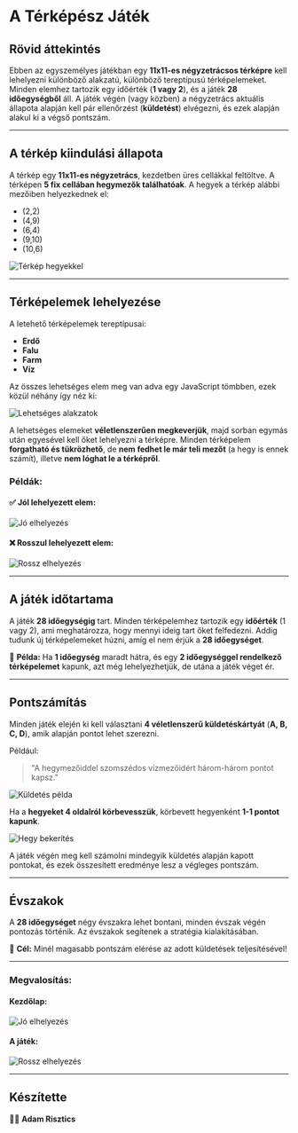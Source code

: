# A Térképész Játék

## Rövid áttekintés

Ebben az egyszemélyes játékban egy **11x11-es négyzetrácsos térképre** kell lehelyezni különböző alakzatú, különböző tereptípusú térképelemeket. Minden elemhez tartozik egy időérték (**1 vagy 2**), és a játék **28 időegységből** áll. A játék végén (vagy közben) a négyzetrács aktuális állapota alapján kell pár ellenőrzést (**küldetést**) elvégezni, és ezek alapján alakul ki a végső pontszám.

---

## A térkép kiindulási állapota

A térkép egy **11x11-es négyzetrács**, kezdetben üres cellákkal feltöltve. A térképen **5 fix cellában hegymezők találhatóak**. A hegyek a térkép alábbi mezőiben helyezkednek el:

- (2,2)
- (4,9)
- (6,4)
- (9,10)
- (10,6)

![Térkép hegyekkel](assets/readme/ures_terkep_hegyekkel.png)

---

## Térképelemek lehelyezése

A letehető térképelemek tereptípusai:

- **Erdő**
- **Falu**
- **Farm**
- **Víz**

Az összes lehetséges elem meg van adva egy JavaScript tömbben, ezek közül néhány így néz ki:

![Lehetséges alakzatok](assets/readme/lehetseges_alakzatok.png)

A lehetséges elemeket **véletlenszerűen megkeverjük**, majd sorban egymás után egyesével kell őket lehelyezni a térképre. Minden térképelem **forgatható és tükrözhető**, de **nem fedhet le már teli mezőt** (a hegy is ennek számít), illetve **nem lóghat le a térképről**.

### Példák:

#### ✅ Jól lehelyezett elem:
![Jó elhelyezés](assets/readme/jo.png)

#### ❌ Rosszul lehelyezett elem:
![Rossz elhelyezés](assets/readme/rossz.png)

---

## A játék időtartama

A játék **28 időegységig** tart. Minden térképelemhez tartozik egy **időérték** (1 vagy 2), ami meghatározza, hogy mennyi ideig tart őket felfedezni. Addig tudunk új térképelemeket húzni, amíg el nem érjük a **28 időegységet**.

📌 **Példa:** Ha **1 időegység** maradt hátra, és egy **2 időegységgel rendelkező térképelemet** kapunk, azt még lehelyezhetjük, de utána a játék véget ér.

---

## Pontszámítás

Minden játék elején ki kell választani **4 véletlenszerű küldetéskártyát** (**A, B, C, D**), amik alapján pontot lehet szerezni.

Például:

> "A hegymezőiddel szomszédos vízmezőidért három-három pontot kapsz."

![Küldetés példa](assets/readme/küldetés.png)

Ha a **hegyeket 4 oldalról körbevesszük**, körbevett hegyenként **1-1 pontot kapunk**.

![Hegy bekerítés](assets/readme/hegybekerites.png)

A játék végén meg kell számolni mindegyik küldetés alapján kapott pontokat, és ezek összesített eredménye lesz a végleges pontszám.

---

## Évszakok

A **28 időegységet** négy évszakra lehet bontani, minden évszak végén pontozás történik. Az évszakok segítenek a stratégia kialakításában.

🎯 **Cél:** Minél magasabb pontszám elérése az adott küldetések teljesítésével!

---

### Megvalosítás:

#### Kezdőlap:
![Jó elhelyezés](assets/readme/jo.png)

#### A játék:
![Rossz elhelyezés](assets/readme/rossz.png)

---

## Készítette

👨‍💻 **Adam Risztics**
